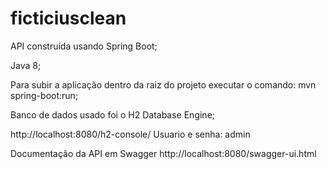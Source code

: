 # ficticiusclean

API construída usando Spring Boot;

Java 8;

Para subir a aplicação dentro da raiz do projeto executar o comando: mvn spring-boot:run;

Banco de dados usado foi o H2 Database Engine;

http://localhost:8080/h2-console/
Usuario e senha: admin

Documentação da API em Swagger http://localhost:8080/swagger-ui.html

